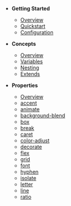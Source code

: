 - **Getting Started**

  - [Overview](getting-started/overview.md "Getting Started")
  - [Quickstart](getting-started/quickstart.md)
  - [Configuration](getting-started/configuration.md)

- **Concepts**

  - [Overview](concepts/overview.md "Concepts")
  - [Variables](concepts/variables.md)
  - [Nesting](concepts/nesting.md)
  - [Extends](concepts/extends.md)

- **Properties**

  - [Overview](properties/overview.md "Properties")
  - [accent](properties/accent.md)
  - [animate](properties/animate.md)
  - [background-blend](properties/background-blend.md)
  - [box](properties/box.md)
  - [break](properties/break.md)
  - [caret](properties/caret.md)
  - [color-adjust](properties/color-adjust.md)
  - [decorate](properties/decorate.md)
  - [flex](properties/flex.md)
  - [grid](properties/grid.md)
  - [font](properties/font.md)
  - [hyphen](properties/hyphen.md)
  - [isolate](properties/isolate.md)
  - [letter](properties/letter.md)
  - [line](properties/line.md)
  - [ratio](properties/ratio.md)
